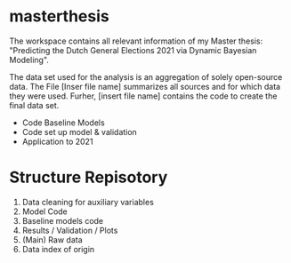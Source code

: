 # masterthesis
The workspace contains all relevant information of my Master thesis: "Predicting the Dutch General Elections 2021 via Dynamic Bayesian Modeling". 

The data set used for the analysis is an aggregation of solely open-source data. The File [Inser file name] summarizes all sources and for which data they were used. Furher, [insert file name] contains the code to create the final data set. 
- Code Baseline Models
- Code set up model & validation
- Application to 2021

# Structure Repisotory
1.	Data cleaning for auxiliary variables
2.	Model Code
3.	Baseline models code
4.	Results / Validation / Plots 
5.	(Main) Raw data
6.	Data index of origin


